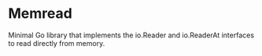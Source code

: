 Memread
=======

Minimal Go library that implements the io.Reader and io.ReaderAt interfaces to read directly from memory.
